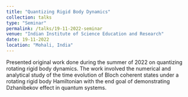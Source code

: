 ```yaml
---
title: "Quantizing Rigid Body Dynamics"
collection: talks
type: "Seminar"
permalink: /talks/19-11-2022-seminar
venue: "Indian Institute of Science Education and Research"
date: 19-11-2022
location: "Mohali, India"
---
```


Presented original work done during the summer of 2022 on quantizing rotating rigid body dynamics. The work involved the numerical and analytical study of the time evolution of Bloch coherent states under a rotating rigid body Hamiltonian with the end goal of demonstrating Dzhanibekov effect in quantum systems.
